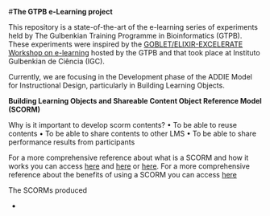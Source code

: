 #**The GTPB e-Learning project**

This repository is a state-of-the-art of the e-learning series of experiments held by The Gulbenkian Training Programme in Bioinformatics (GTPB). 
These experiments were inspired by the [GOBLET/ELIXIR-EXCELERATE Workshop on e-learning](https://github.com/alexcaetano/GTPB_Elearning/blob/master/GOBLET_ELIXIR_Workshop_elearning_SaraPetiz_21112017.pdf) hosted by the GTPB and that took place at Instituto Gulbenkian de Ciência (IGC). 

Currently, we are focusing in the Development phase of the ADDIE Model for Instructional Design, particularly in Building Learning Objects.

**Building Learning Objects and Shareable Content Object Reference Model (SCORM)**

Why is it important to develop scorm contents?
• To be able to reuse contents
• To be able to share contents to other LMS
• To be able to share performance results from participants

For a more comprehensive reference about what is a SCORM and how it works you can access [here](https://scorm.com/scorm-explained/) and [here](https://scorm.com/scorm-explained/scorm-resources/scorm-cookbook/) or [here](https://scorm.com/wp-content/assets/cookbook/CookingUpASCORM_v1_2.pdf).
For a more comprehensive reference about the benefits of using a SCORM you can access [here](https://scorm.com/scorm-explained/business-of-scorm/benefits-of-scorm/)


The SCORMs produced

- 







